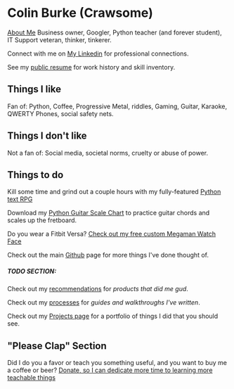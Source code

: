 # Colin Burke (Crawsome)

[About Me](./aboutme.md)
Business owner, Googler, Python teacher (and forever student), IT Support veteran, thinker, tinkerer. 

Connect with me on [My Linkedin](https://www.linkedin.com/in/colingburke/) for professional connections.

See my [public resume](https://docs.google.com/document/d/1uvc-U7dC4QSa3q8V0DhF2e_8Vd_OGCmebDLZKrT9FtA) for work history and skill inventory. 
## Things I like

Fan of: Python, Coffee, Progressive Metal, riddles, Gaming, Guitar, Karaoke, QWERTY Phones, social safety nets.

## Things I don't like

Not a fan of: Social media, societal norms, cruelty or abuse of power.

## Things to do 

Kill some time and grind out a couple hours with my fully-featured [Python text RPG](https://repl.it/@CrawlinBurt/Python-RPG)

Download my [Python Guitar Scale Chart](https://github.com/crawsome/GuitarScaleChart) to practice guitar chords and scales up the fretboard.

Do you wear a Fitbit Versa? [Check out my free custom Megaman Watch Face](https://github.com/crawsome/BurkeClock)

Check out the main [Github](https://github.com/crawsome) page for more things I've done thought of. 

##### TODO SECTION: 
Check out my [recommendations](./recommendations.html) for *products that did me gud*.

Check out my [processes](./processes.md) for *guides and walkthroughs I've written*.

Check out my [Projects page](./projects.md) for a portfolio of things I did that you should see.

## "Please Clap" Section

Did I do you a favor or teach you something useful, and you want to buy me a coffee or beer? [Donate, so I can dedicate more time to learning more teachable things](https://www.paypal.me/gitcraw)
